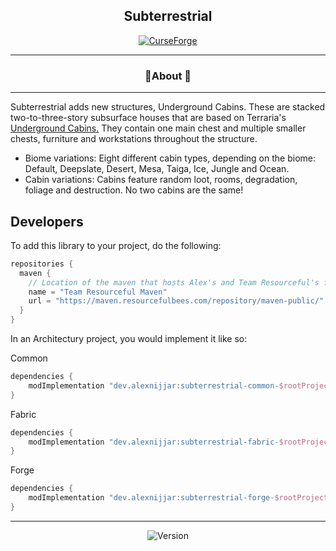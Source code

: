 <center>

## Subterrestrial

[![CurseForge](https://cdn.jsdelivr.net/npm/@intergrav/devins-badges@3/assets/cozy/available/curseforge_vector.svg)](https://www.curseforge.com/minecraft/mc-mods/subterrestrial)
<hr>

### 📖About 📖

<hr>
</center>

Subterrestrial adds new structures, Underground Cabins. These are stacked two-to-three-story subsurface houses that are
based on Terraria's <a href="https://terraria.fandom.com/wiki/Underground_Cabin">Underground Cabins.</a> They contain
one main chest and multiple smaller chests, furniture and
workstations throughout the structure.

- Biome variations: Eight different cabin types, depending on the biome: Default, Deepslate, Desert, Mesa, Taiga, Ice,
  Jungle and Ocean.
- Cabin variations: Cabins feature random loot, rooms, degradation, foliage and destruction. No two cabins are the same!

## Developers

To add this library to your project, do the following:

```groovy
repositories {
  maven {
    // Location of the maven that hosts Alex's and Team Resourceful's files.
    name = "Team Resourceful Maven"
    url = "https://maven.resourcefulbees.com/repository/maven-public/"
  }
}
```

In an Architectury project, you would implement it like so:

Common

```groovy
dependencies {
    modImplementation "dev.alexnijjar:subterrestrial-common-$rootProject.minecraft_version:$rootProject.subterrestrial_version"
}
```

Fabric

```groovy
dependencies {
    modImplementation "dev.alexnijjar:subterrestrial-fabric-$rootProject.minecraft_version:$rootProject.subterrestrial_version"
}
```

Forge

```groovy
dependencies {
    modImplementation "dev.alexnijjar:subterrestrial-forge-$rootProject.minecraft_version:$rootProject.subterrestrial_version"
}
```

---

<div align="center">

![Version](https://img.shields.io/maven-metadata/v?label=Subterrestrial%20Version&metadataUrl=https%3A%2F%2Fmaven.resourcefulbees.com%2Frepository%2Falexnijjar%2Fdev%2Falexnijjar%2Fsubterrestrial-common-1.19.4%2Fmaven-metadata.xml)
</div>
